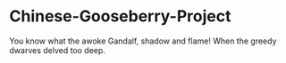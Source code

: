 # Chinese-Gooseberry-Project
You know what the awoke Gandalf, shadow and flame! When the greedy dwarves delved too deep.
